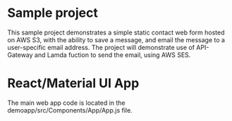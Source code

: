 # Sample project
This sample project demonstrates a simple static contact web form hosted on AWS S3, with the ability to save a message, and email the message to a user-specific email address. The project will demonstrate use of API-Gateway and Lamda fuction to send the email, using AWS SES.

# React/Material UI App
The main web app code is located in the demoapp/src/Components/App/App.js file.


